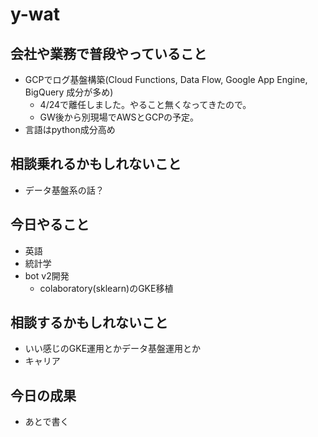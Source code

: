 # y-wat

## 会社や業務で普段やっていること
- GCPでログ基盤構築(Cloud Functions, Data Flow, Google App Engine, BigQuery 成分が多め)
  - 4/24で離任しました。やること無くなってきたので。
  - GW後から別現場でAWSとGCPの予定。
- 言語はpython成分高め

## 相談乗れるかもしれないこと
- データ基盤系の話？

## 今日やること
- 英語
- 統計学
- bot v2開発
  - colaboratory(sklearn)のGKE移植

## 相談するかもしれないこと
- いい感じのGKE運用とかデータ基盤運用とか
- キャリア

## 今日の成果
- あとで書く
